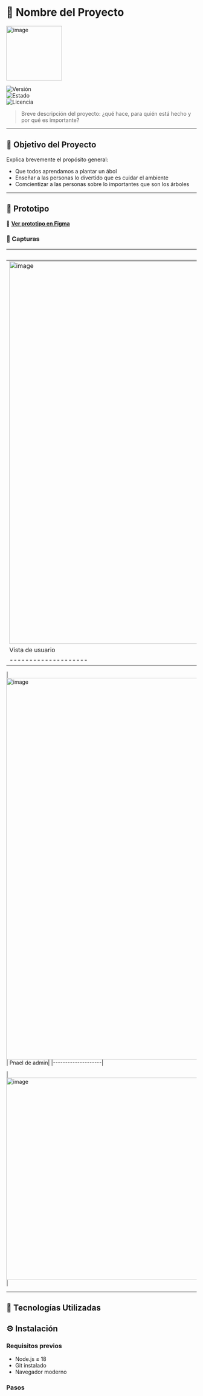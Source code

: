 # 🚀 Nombre del Proyecto

<img width="147" height="144" alt="image" src="https://github.com/user-attachments/assets/2d4b4687-c15d-4aab-9888-e7ebb3b9fb45" />


![Versión](https://img.shields.io/badge/versión-1.0-blue)  
![Estado](https://img.shields.io/badge/estado-en%20prototipo-yellow)  
![Licencia](https://img.shields.io/badge/licencia-MIT-green)

> Breve descripción del proyecto: ¿qué hace, para quién está hecho y por qué es importante?

---

## 🎯 Objetivo del Proyecto

Explica brevemente el propósito general:

- Que todos aprendamos a plantar un ábol
- Enseñar a las personas lo divertido que es cuidar el ambiente
- Comcientizar a las personas sobre lo importantes que son los árboles

---

## 🧪 Prototipo

📁 **[Ver prototipo en Figma](https://www.roblox.com/es/games/18729070076/Vid-rbol)**

### 📸 Capturas

| Pantalla de Inicio  |
|--------------------|
|<img width="1919" height="1010" alt="image" src="https://github.com/user-attachments/assets/e4e7f97d-8057-4bf0-a350-762c6aeee7bb" />
| Vista de usuario |
|--------------------|

 |  <img width="1919" height="1007" alt="image" src="https://github.com/user-attachments/assets/22622beb-117a-4d69-826b-880e785122e9" />
| Pnael de admin|
|--------------------|

 | <img width="993" height="534" alt="image" src="https://github.com/user-attachments/assets/f66a9a95-c21f-43b7-a860-348cc7a5b30d" /> |

---

## 🧰 Tecnologías Utilizadas



## ⚙️ Instalación

### Requisitos previos

- Node.js ≥ 18  
- Git instalado  
- Navegador moderno

### Pasos
